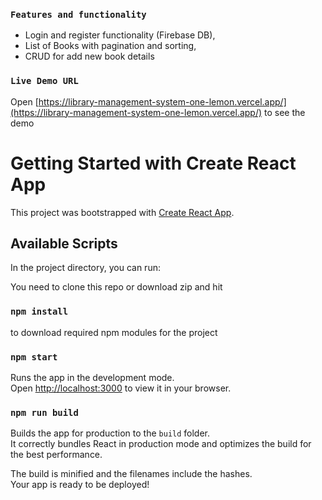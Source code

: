 ### `Features and functionality`

- Login and register functionality (Firebase DB),
- List of Books with pagination and sorting,
- CRUD for add new book details

### `Live Demo URL`

Open [https://library-management-system-one-lemon.vercel.app/](https://library-management-system-one-lemon.vercel.app/) to see the demo

# Getting Started with Create React App

This project was bootstrapped with [Create React App](https://github.com/facebook/create-react-app).

## Available Scripts

In the project directory, you can run:

You need to clone this repo or download zip and hit

### `npm install`

to download required npm modules for the project

### `npm start`

Runs the app in the development mode.\
Open [http://localhost:3000](http://localhost:3000) to view it in your browser.

### `npm run build`

Builds the app for production to the `build` folder.\
It correctly bundles React in production mode and optimizes the build for the best performance.

The build is minified and the filenames include the hashes.\
Your app is ready to be deployed!
